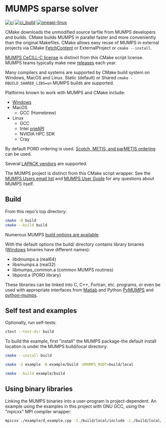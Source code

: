 # MUMPS sparse solver

[![ci](https://github.com/scivision/mumps/actions/workflows/ci.yml/badge.svg)](https://github.com/scivision/mumps/actions/workflows/ci.yml)
[![ci_build](https://github.com/scivision/mumps/actions/workflows/ci_build.yml/badge.svg)](https://github.com/scivision/mumps/actions/workflows/ci_build.yml)
[![oneapi-linux](https://github.com/scivision/mumps/actions/workflows/oneapi-linux.yml/badge.svg)](https://github.com/scivision/mumps/actions/workflows/oneapi-linux.yml)

CMake downloads the unmodified source tarfile from MUMPS developers and builds.
CMake builds MUMPS in parallel faster and more conveniently than the original Makefiles.
CMake allows easy reuse of MUMPS in external projects via CMake
[FetchContent](https://github.com/scivision/mumps-fetchcontent)
or ExternalProject or `cmake --install`.

[MUMPS CeCILL-C license](https://mumps-solver.org/index.php?page=dwnld#license)
is distinct from this CMake script license.
MUMPS teams typically make new
[releases](https://mumps-solver.org/index.php?page=dwnld#cl)
each year.

Many compilers and systems are supported by CMake build system on Windows, MacOS and Linux.
Static (default) or Shared `cmake -DBUILD_SHARED_LIBS=on` MUMPS builds are supported.

Platforms known to work with MUMPS and CMake include:

* [Windows](./Readme_Windows.md)
* MacOS
  * GCC (Homebrew)
* Linux
  * GCC
  * Intel [oneAPI](./Readme_oneapi.md)
  * NVIDIA HPC SDK
  * Cray

By default PORD ordering is used.
[Scotch, METIS, and parMETIS ordering](./Readme_ordering.md)
can be used.

Several [LAPACK vendors](./Readme_LAPACK.md) are supported.

The MUMPS project is distinct from this CMake script wrapper.
See the
[MUMPS Users email list](https://listes.ens-lyon.fr/sympa/subscribe/mumps-users)
and
[MUMPS User Guide](https://mumps-solver.org/index.php?page=doc)
for any questions about MUMPS itself.

## Build

From this repo's top directory:

```sh
cmake -B build
cmake --build build
```

Numerous MUMPS [build options are available](./Readme_options.md).

With the default options the build/ directory contains library binaries ([Windows](./Readme_Windows.md) binaries have different names):

* libdmumps.a (real64)
* libsmumps.a (real32)
* libmumps_common.a (common MUMPS routines)
* libpord.a  (PORD library)

These libraries can be linked into C, C++, Fortran, etc. programs, or even be used with appropriate interfaces from [Matlab](./Readme_matlab.md) and Python
[PyMUMPS](https://pypi.org/project/PyMUMPS/)
and
[python-mumps](https://pypi.org/project/python-mumps/).

## Self test and examples

Optionally, run self-tests:

```sh
ctest --test-dir build
```

To build the example, first "install" the MUMPS package-the default install location is under the MUMPS build/local directory:

```sh
cmake --install build

cmake -S example -B example/build -DMUMPS_ROOT=build/local

cmake --build example/build
```

## Using binary libraries

Linking the MUMPS binaries into a user-program is project-dependent.
An example using the examples in this project with GNU GCC, using the "mpicxx" MPI compiler wrapper:

```sh
mpicxx ./example/d_example.cpp -I./build/local/include -L./build/local/lib -ldmumps -lmumps_common -lpord -lscalapack -lblacs -llapack -lgfortran
```
